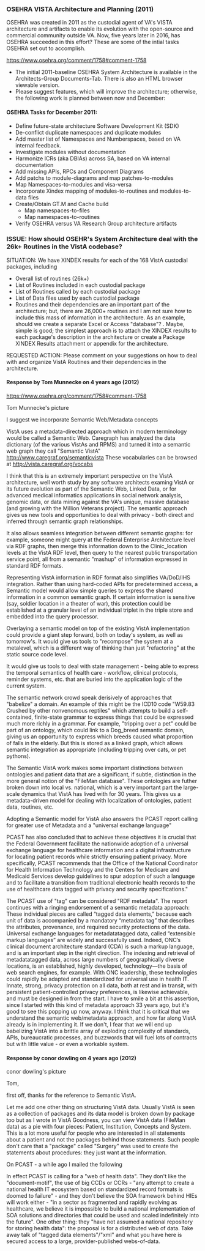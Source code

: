 ###  OSEHRA VISTA Architecture and Planning  (2011)

OSEHRA was created in 2011 as the custodial agent of VA's VISTA architecture and artifacts to enable its evolution with the open-source and commercial community outside VA.    Now, five years later in 2016, has OSEHRA succeeded in this effort?  These are some of the intial tasks OSEHRA set out to accomplish.

https://www.osehra.org/comment/1758#comment-1758

* The initial 2011-baseline OSEHRA System Architecture is available in the Architects-Group Documents-Tab. There is also an HTML browser viewable version.  
* Please suggest features, which will improve the architecture; otherwise, the following work is planned between now and December:

#### OSEHRA Tasks for December 2011:
* Define future-state architecture Software Development Kit (SDK)
* De-conflict duplicate namespaces and duplicate modules
* Add master list of Namespaces and Numberspaces, based on VA internal feedback.
* Investigate modules without documentation
* Harmonize ICRs (aka DBIAs) across SA, based on VA internal documentation
* Add missing APIs, RPCs and Component Diagrams
* Add patchs to module-diagrams and map patches-to-modules
* Map Namespaces-to-modules and visa-versa
* Incorporate Xindex mapping of modules-to-routines and modules-to-data files
* Create/Obtain GT.M and Cache build
  * Map namespaces-to-files
  * Map namespaces-to-routines
* Verify OSEHRA versus VA Research Group architecture artifacts


### ISSUE: How should OSEHR's System Architecture deal with the 26k+ Routines in the VistA codebase?

SITUATION: We have XINDEX results for each of the 168 VistA custodial packages, including
* Overall list of routines (26k+)
* List of Routines included in each custodial package
* List of Routines called by each custodial package
* List of Data files used by each custodial package
* Routines and their dependencies are an important part of the architecture; but, there are 26,000+ routines and I am not sure how to include this mass of information in the architecture. As an example, should we create a separate Excel or Access "database"? . Maybe, simple is good; the simplest approach is to attach the XINDEX results to each package's description in the architecture or create a Package XINDEX Results attachment or appendix for the architecture.

REQUESTED ACTION: Please comment on your suggestions on how to deal with and organize VistA Routines and their dependencies in the architecture.


#### Response by Tom Munnecke on 4 years ago (2012)

https://www.osehra.org/comment/1758#comment-1758

Tom Munnecke's picture

I suggest we incorporate Semantic Web/Metadata concepts


VistA uses a metadata-directed approach which in modern terminology would be called a Semantic Web.  Caregraph has analyzed the data dictionary (of the various VistAs and RPMS) and turned it into a semantic web graph they call "Semantic VistA" http://www.caregraf.org/semanticvista  These vocabularies can be browsed at http://vista.caregraf.org/vocabs

I think that this is an extremely important perspective on the VistA architecture, well worth study by any software architects examing VistA or its future evolution as part of the Semantic Web, Linked Data, or for advanced medical informatics applications in social network analysis, genomic data, or data mining against the VA's unique, massive database (and growing with the Million Veterans project).  The semantic approach gives us new tools and opportunities to deal with privacy - both direct and inferred through semantic graph relationships.

It also allows seamless integration between different semantic graphs: for example, someone might query at the Federal Enterprise Architecture level via RDF graphs, then merge this information down to the Clinic_location levels at the VistA RDF level, then query to the nearest public transportation service point, all from a semantic "mashup" of information expressed in standard RDF formats.

Representing VistA information in RDF format also simplifies VA/DoD/IHS integration.  Rather than using hard-coded APIs for predetermined access, a Semantic model would allow simple queries to express the shared information in a common semantic graph.  If certain information is sensitive (say, soldier location in a theater of war), this protection could be established at a granular level of an individual triplet in the triple store and embedded into the query processor.

Overlaying a semantic model on top of the existing VistA implementation could provide a giant step forward, both on today's system, as well as tomorrow's.  It would give us tools to "recompose" the system at a metalevel, which is a different way of thinking than just "refactoring" at the static source code level.  

It would give us tools to deal with state management - being able to express the temporal semantics of health care - workflow, clinical protocols, reminder systems, etc. that are buried into the application logic of the current system. 

The semantic network crowd speak derisively of approaches that "babelize" a domain.  An example of this might be the ICD10 code "W59.83 Crushed by other nonvenomous reptiles" which attempts to build a self-contained, finite-state grammar to express things that could be expressed much more richly in a grammar.  For example, "tripping over a pet" could be part of an ontology, which could link to a Dog_breed semantic domain, giving us an opportunity to express which breeds caused what proportion of falls in the elderly.  But this is stored as a linked graph, which allows semantic integration as appropriate (including tripping over cats, or pet pythons).

The Semantic VistA work makes some important distinctions between ontologies and patient data that are a significant, if subtle, distinction in the more general notion of the "FileMan database".  These ontologies are futher broken down into local vs. national, which is a very important part the large-scale dynamics that VistA has lived with for 30 years. This gives us a metadata-driven model for dealing with localization of ontologies, patient data, routines, etc.

Adopting a Semantic model for VistA also answers the PCAST report calling for greater use of Metadata and a "universal exchange language"

 

PCAST has also concluded that to achieve these objectives it is crucial that the Federal Government facilitate the nationwide adoption of a universal exchange language for healthcare information and a digital infrastructure for locating patient records while strictly ensuring patient privacy. More specifically, PCAST recommends that the Office of the National Coordinator for Health Information Technology and the Centers for Medicare and Medicaid Services develop guidelines to spur adoption of such a language and to facilitate a transition from traditional electronic health records to the use of healthcare data tagged with privacy and security specifications."

The PCAST use of "tag" can be considered "RDF metadata".  The report continues with a ringing endorsement of a semantic metadata approach:
These individual pieces are called “tagged data elements,” because each unit of data is accompanied by a mandatory “meta­data tag” that describes the attributes, provenance, and required security protections of the data. Universal exchange languages for metadata­tagged data, called “extensible markup languages” are widely and successfully used. Indeed, ONC’s clinical document architecture standard (CDA) is such a markup language, and is an important step in the right direction. The indexing and retrieval of metadata­tagged data, across large numbers of geographically diverse locations, is an established, highly developed, technology—the basis of web search engines, for example. With ONC leadership, these technologies could rapidly be adapted and standardized for universal use in health IT. Innate, strong, privacy protection on all data, both at rest and in transit, with persistent patient­-controlled privacy preferences, is likewise achievable, and must be designed in from the start.
I have to smile a bit at this assertion, since I started with this kind of metadata approach 33 years ago, but it's good to see this popping up now, anyway. I think that it is critical that we understand the semantic web/metadata approach, and how far along VistA already is in implementing it.  If we don't, I fear that we will end up babelizing VistA into a brittle array of exploding complexity of standards, APIs, bureaucratic processes, and buzzwords that will fuel lots of contracts but with little value - or even a workable system.

 

#### Response by conor dowling on 4 years ago (2012)

conor dowling's picture

Tom,

first off, thanks for the reference to Semantic VistA.

Let me add one other thing on structuring VistA data. Usually VistA is seen as a collection of packages and its data model is broken down by package too but as I wrote in VistA Goodness, you can view VistA data (FileMan data) as a pie with four pieces: Patient, Institution, Concepts and System. This is a lot more useful for people who are interested in all statements about a patient and not the packages behind those statements. Such people don't care that a "package" called "Surgery" was used to create the statements about procedures: they just want at the information.  

On PCAST - a while ago I mailed the following

In effect PCAST is calling for a "web of health data". They don't like the "document-motif", the use of big CCDs or CCRs - "any attempt to create a national health IT ecosystem based on standardized record formats is doomed to failure" - and they don't believe the SOA framework behind HIEs will work either - "in a sector as fragmented and rapidly evolving as healthcare, we believe it is impossible to build a national implementation of SOA solutions and directories that could be used and scaled indefinitely into the future". One other thing: they "have not assumed a national repository for storing health data": the proposal  is for a distributed web of data. Take away talk of "tagged data elements"/"xml" and what you have here is secured access to a large, provider-published webs-of-data.


